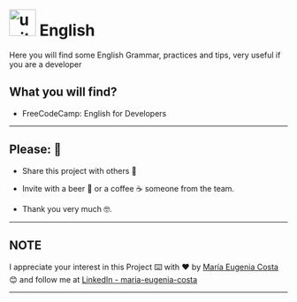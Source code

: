 # <img width="48" height="48" src="https://img.icons8.com/emoji/48/united-kingdom-emoji.png" alt="united-kingdom-emoji"/> English

Here you will find some English Grammar, practices and tips, very useful if you are a developer

## What you will find?

- FreeCodeCamp: English for Developers

---

## Please: 🎁

* Share this project with others 📢

* Invite with a beer 🍺 or a coffee ☕ someone from the team. 

* Thank you very much 🤓.

---

## NOTE

I appreciate your interest in this Project ⌨️ with ❤️ by [María Eugenia Costa](https://github.com/eugenia1984) 😊 and follow me at [LinkedIn - maria-eugenia-costa](https://www.linkedin.com/in/maria-eugenia-costa/)

---